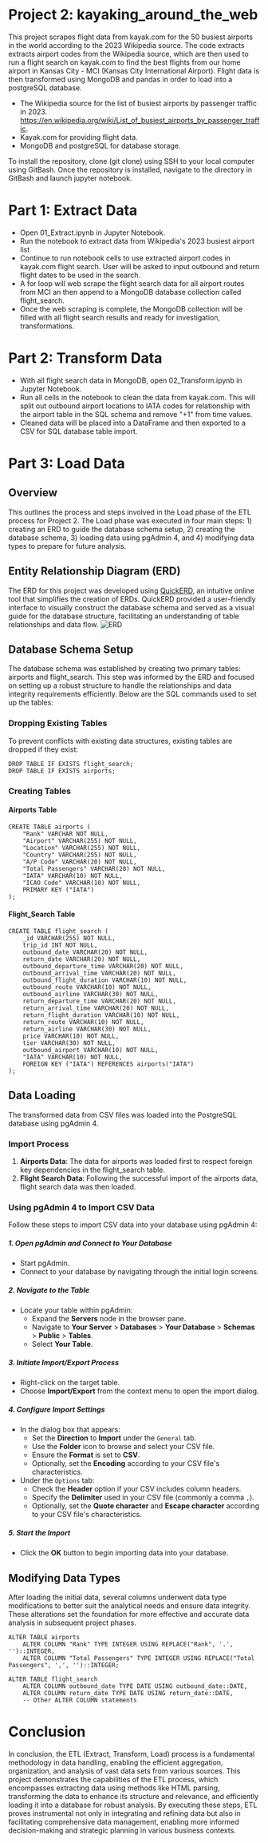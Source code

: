 # Project 2: kayaking_around_the_web
This project scrapes flight data from kayak.com for the 50 busiest airports in the world according to the 2023 Wikipedia source. The code extracts extracts airport codes from the Wikipedia source, which are then used to run a flight search on kayak.com to find the best flights from our home airport in Kansas City - MCI (Kansas City International Airport). Flight data is then transformed using MongoDB and pandas in order to load into a postgreSQL database.

 - The Wikipedia source for the list of busiest airports by passenger traffic in 2023. https://en.wikipedia.org/wiki/List_of_busiest_airports_by_passenger_traffic.
 - Kayak.com for providing flight data.
 - MongoDB and postgreSQL for database storage.

To install the repository, clone (git clone) using SSH to your local computer using GitBash. Once the repository is installed, navigate to the directory in GitBash and launch jupyter notebook.

# Part 1: Extract Data
 - Open 01_Extract.ipynb in Jupyter Notebook.
 - Run the notebook to extract data from Wikipedia's 2023 busiest airport list
 - Continue to run notebook cells to use extracted airport codes in kayak.com flight search. User will be asked to input outbound and return flight dates to be used in the search.
 - A for loop will web scrape the flight search data for all airport routes from MCI an then append to a MongoDB database collection called flight_search.
 - Once the web scraping is complete, the MongoDB collection will be filled with all flight search results and ready for investigation, transformations.

# Part 2: Transform Data
 - With all flight search data in MongoDB, open 02_Transform.ipynb in Jupyter Notebook.
 - Run all cells in the notebook to clean the data from kayak.com. This will split out outbound airport locations to IATA codes for relationship with the airport table in the SQL schema and remove "+1" from time values.
 - Cleaned data will be placed into a DataFrame and then exported to a CSV for SQL database table import.
   
# Part 3: Load Data

## Overview
This outlines the process and steps involved in the Load phase of the ETL process for Project 2. The Load phase was executed in four main steps: 1) creating an ERD to guide the database schema setup, 2) creating the database schema, 3) loading data using pgAdmin 4, and 4) modifying data types to prepare for future analysis.

## Entity Relationship Diagram (ERD)
The ERD for this project was developed using [QuickERD](https://app.quickdatabasediagrams.com/), an intuitive online tool that simplifies the creation of ERDs. QuickERD provided a user-friendly interface to visually construct the database schema and served as a visual guide for the database structure, facilitating an understanding of table relationships and data flow.
![ERD](/ERD.png)

## Database Schema Setup
The database schema was established by creating two primary tables: airports and flight_search. This step was informed by the ERD and focused on setting up a robust structure to handle the relationships and data integrity requirements efficiently. Below are the SQL commands used to set up the tables:

### Dropping Existing Tables
To prevent conflicts with existing data structures, existing tables are dropped if they exist:
```
DROP TABLE IF EXISTS flight_search;
DROP TABLE IF EXISTS airports;
```

### Creating Tables

#### Airports Table
```
CREATE TABLE airports (
    "Rank" VARCHAR NOT NULL,
    "Airport" VARCHAR(255) NOT NULL,
    "Location" VARCHAR(255) NOT NULL,
    "Country" VARCHAR(255) NOT NULL,
    "A/P Code" VARCHAR(20) NOT NULL,
    "Total Passengers" VARCHAR(20) NOT NULL,
    "IATA" VARCHAR(10) NOT NULL,
    "ICAO Code" VARCHAR(10) NOT NULL,
    PRIMARY KEY ("IATA")
);
```

#### Flight_Search Table
```
CREATE TABLE flight_search (
    _id VARCHAR(255) NOT NULL,
    trip_id INT NOT NULL,
    outbound_date VARCHAR(20) NOT NULL,
    return_date VARCHAR(20) NOT NULL,
    outbound_departure_time VARCHAR(20) NOT NULL,
    outbound_arrival_time VARCHAR(20) NOT NULL,
    outbound_flight_duration VARCHAR(10) NOT NULL,
    outbound_route VARCHAR(10) NOT NULL,
    outbound_airline VARCHAR(30) NOT NULL,
    return_departure_time VARCHAR(20) NOT NULL,
    return_arrival_time VARCHAR(20) NOT NULL,
    return_flight_duration VARCHAR(10) NOT NULL,
    return_route VARCHAR(10) NOT NULL,
    return_airline VARCHAR(30) NOT NULL,
    price VARCHAR(10) NOT NULL,
    tier VARCHAR(30) NOT NULL,
    outbound_airport VARCHAR(10) NOT NULL,
    "IATA" VARCHAR(10) NOT NULL,
    FOREIGN KEY ("IATA") REFERENCES airports("IATA")
);
```

## Data Loading
The transformed data from CSV files was loaded into the PostgreSQL database using pgAdmin 4.

### Import Process
1. **Airports Data**: The data for airports was loaded first to respect foreign key dependencies in the flight_search table.
2. **Flight Search Data**: Following the successful import of the airports data, flight search data was then loaded.

### Using pgAdmin 4 to Import CSV Data

Follow these steps to import CSV data into your database using pgAdmin 4:

##### 1. Open pgAdmin and Connect to Your Database
- Start pgAdmin.
- Connect to your database by navigating through the initial login screens.

##### 2. Navigate to the Table
- Locate your table within pgAdmin:
  - Expand the **Servers** node in the browser pane.
  - Navigate to **Your Server** > **Databases** > **Your Database** > **Schemas** > **Public** > **Tables**.
  - Select **Your Table**.

##### 3. Initiate Import/Export Process
- Right-click on the target table.
- Choose **Import/Export** from the context menu to open the import dialog.

##### 4. Configure Import Settings
- In the dialog box that appears:
  - Set the **Direction** to **Import** under the `General` tab.
  - Use the **Folder** icon to browse and select your CSV file.
  - Ensure the **Format** is set to **CSV**.
  - Optionally, set the **Encoding** according to your CSV file's characteristics.
- Under the `Options` tab:
  - Check the **Header** option if your CSV includes column headers.
  - Specify the **Delimiter** used in your CSV file (commonly a comma `,`).
  - Optionally, set the **Quote character** and **Escape character** according to your CSV file's characteristics.

##### 5. Start the Import
- Click the **OK** button to begin importing data into your database.

## Modifying Data Types
After loading the initial data, several columns underwent data type modifications to better suit the analytical needs and ensure data integrity. These alterations set the foundation for more effective and accurate data analysis in subsequent project phases.
```
ALTER TABLE airports
    ALTER COLUMN "Rank" TYPE INTEGER USING REPLACE("Rank", '.', '')::INTEGER,
    ALTER COLUMN "Total Passengers" TYPE INTEGER USING REPLACE("Total Passengers", ',', '')::INTEGER;

ALTER TABLE flight_search
    ALTER COLUMN outbound_date TYPE DATE USING outbound_date::DATE,
    ALTER COLUMN return_date TYPE DATE USING return_date::DATE,
    -- Other ALTER COLUMN statements
```

# Conclusion
In conclusion, the ETL (Extract, Transform, Load) process is a fundamental methodology in data handling, enabling the efficient aggregation, organization, and analysis of vast data sets from various sources. This project demonstrates the capabilities of the ETL process, which encompasses extracting data using methods like HTML parsing, transforming the data to enhance its structure and relevance, and efficiently loading it into a database for robust analysis. By executing these steps, ETL proves instrumental not only in integrating and refining data but also in facilitating comprehensive data management, enabling more informed decision-making and strategic planning in various business contexts.
